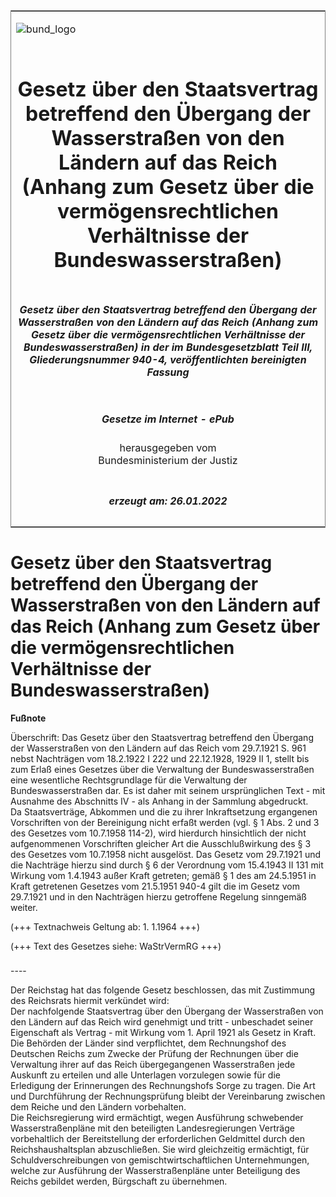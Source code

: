 <span id="DECKBLATT.html"></span>

<table border="0" frame="border" width="100%">

<tr valign="top">

<td align="left">

![bund\_logo](BfJ_2021_Web_de_de.gif)

</td>

<td align="right">

 

</td>

</tr>

<tr align="center" valign="middle">

<td colspan="2">

# Gesetz über den Staatsvertrag betreffend den Übergang der Wasserstraßen von den Ländern auf das Reich (Anhang zum Gesetz über die vermögensrechtlichen Verhältnisse der Bundeswasserstraßen)

</td>

</tr>

<tr align="center" valign="middle">

<td colspan="2">

##### Gesetz über den Staatsvertrag betreffend den Übergang der Wasserstraßen von den Ländern auf das Reich (Anhang zum Gesetz über die vermögensrechtlichen Verhältnisse der Bundeswasserstraßen) in der im Bundesgesetzblatt Teil III, Gliederungsnummer 940-4, veröffentlichten bereinigten Fassung

</td>

</tr>

<tr align="center" valign="middle">

<td colspan="2">

  
  

##### Gesetze im Internet - ePub  
  
herausgegeben vom  
Bundesministerium der Justiz

</td>

</tr>

<tr align="center" valign="bottom">

<td colspan="2">

  
  

##### erzeugt am: 26.01.2022

</td>

</tr>

</table>

<span id="BJNR009610921.html"></span>

# Gesetz über den Staatsvertrag betreffend den Übergang der Wasserstraßen von den Ländern auf das Reich (Anhang zum Gesetz über die vermögensrechtlichen Verhältnisse der Bundeswasserstraßen)

<div>

  
**Fußnote**

<div class="jnhtml">

<div>

<div class="jurAbsatz">

Überschrift: Das Gesetz über den Staatsvertrag betreffend den Übergang
der Wasserstraßen von den Ländern auf das Reich vom 29.7.1921 S. 961
nebst Nachträgen vom 18.2.1922 I 222 und 22.12.1928, 1929 II 1, stellt
bis zum Erlaß eines Gesetzes über die Verwaltung der Bundeswasserstraßen
eine wesentliche Rechtsgrundlage für die Verwaltung der
Bundeswasserstraßen dar. Es ist daher mit seinem ursprünglichen Text -
mit Ausnahme des Abschnitts IV - als <span class="SP">Anhang</span> in
der Sammlung abgedruckt.  
Da Staatsverträge, Abkommen und die zu ihrer Inkraftsetzung ergangenen
Vorschriften von der Bereinigung nicht erfaßt werden (vgl. § 1 Abs. 2
und 3 des Gesetzes vom 10.7.1958 114-2), wird hierdurch hinsichtlich der
nicht aufgenommenen Vorschriften gleicher Art die Ausschlußwirkung des §
3 des Gesetzes vom 10.7.1958 nicht ausgelöst. Das Gesetz vom 29.7.1921
und die Nachträge hierzu sind durch § 6 der Verordnung vom 15.4.1943 II
131 mit Wirkung vom 1.4.1943 außer Kraft getreten; gemäß § 1 des am
24.5.1951 in Kraft getretenen Gesetzes vom 21.5.1951 940-4 gilt die im
Gesetz vom 29.7.1921 und in den Nachträgen hierzu getroffene Regelung
sinngemäß weiter.

</div>

<div class="jurAbsatz">

  
(+++ Textnachweis Geltung ab: 1. 1.1964 +++)

</div>

<div class="jurAbsatz">

  
(+++ Text des Gesetzes siehe: WaStrVermRG +++)

</div>

</div>

</div>

</div>

<span id="BJNR009610921BJNE000100308.html"></span>

###   
\----

<div>

<div class="jnhtml">

<div>

<div class="jurAbsatz">

Der Reichstag hat das folgende Gesetz beschlossen, das mit Zustimmung
des Reichsrats hiermit verkündet wird:  
Der nachfolgende Staatsvertrag über den Übergang der Wasserstraßen von
den Ländern auf das Reich wird genehmigt und tritt - unbeschadet seiner
Eigenschaft als Vertrag - mit Wirkung vom 1. April 1921 als Gesetz in
Kraft.  
Die Behörden der Länder sind verpflichtet, dem Rechnungshof des
Deutschen Reichs zum Zwecke der Prüfung der Rechnungen über die
Verwaltung ihrer auf das Reich übergegangenen Wasserstraßen jede
Auskunft zu erteilen und alle Unterlagen vorzulegen sowie für die
Erledigung der Erinnerungen des Rechnungshofs Sorge zu tragen. Die Art
und Durchführung der Rechnungsprüfung bleibt der Vereinbarung zwischen
dem Reiche und den Ländern vorbehalten.  
Die Reichsregierung wird ermächtigt, wegen Ausführung schwebender
Wasserstraßenpläne mit den beteiligten Landesregierungen Verträge
vorbehaltlich der Bereitstellung der erforderlichen Geldmittel durch den
Reichshaushaltsplan abzuschließen. Sie wird gleichzeitig ermächtigt, für
Schuldverschreibungen von gemischtwirtschaftlichen Unternehmungen,
welche zur Ausführung der Wasserstraßenpläne unter Beteiligung des
Reichs gebildet werden, Bürgschaft zu übernehmen.

</div>

</div>

</div>

</div>
